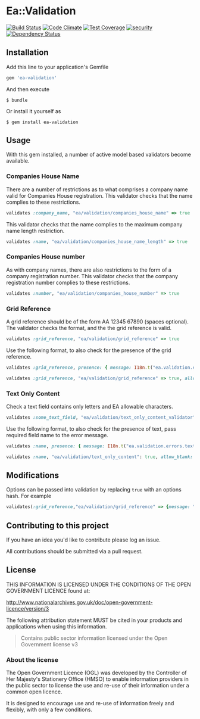 # Ea::Validation

[![Build Status](https://travis-ci.org/EnvironmentAgency/ea-validation.svg?branch=master)](https://travis-ci.org/EnvironmentAgency/ea-validation)
[![Code Climate](https://codeclimate.com/github/EnvironmentAgency/ea-validation/badges/gpa.svg)](https://codeclimate.com/github/EnvironmentAgency/ea-validation)
[![Test Coverage](https://codeclimate.com/github/EnvironmentAgency/ea-validation/badges/coverage.svg)](https://codeclimate.com/github/EnvironmentAgency/ea-validation/coverage)
[![security](https://hakiri.io/github/EnvironmentAgency/ea-validation/master.svg)](https://hakiri.io/github/EnvironmentAgency/ea-validation/master)
[![Dependency Status](https://dependencyci.com/github/EnvironmentAgency/ea-validation/badge)](https://dependencyci.com/github/EnvironmentAgency/ea-validation)

## Installation

Add this line to your application's Gemfile

```ruby
gem 'ea-validation'
```

And then execute

    $ bundle

Or install it yourself as

    $ gem install ea-validation

## Usage

With this gem installed, a number of active model based validators become available.

### Companies House Name

There are a number of restrictions as to what comprises a company name valid for Companies House registration. 
This validator checks that the name complies to these restrictions.

```ruby
validates :company_name, "ea/validation/companies_house_name" => true
```

This validator checks that the name complies to the maximum company name length restriction.
```ruby
validates :name, "ea/validation/companies_house_name_length" => true
```
  
### Companies House number

As with company names, there are also restrictions to the form of a company registration number. 
This validator checks that the company registration number complies to these restrictions.

```ruby
validates :number, "ea/validation/companies_house_number" => true
```

### Grid Reference

A grid reference should be of the form AA 12345 67890 (spaces optional). 
The validator checks the format, and the the grid reference is valid.

```ruby
validates :grid_reference, "ea/validation/grid_reference" => true
```

Use the following format, to also check for the presence of the grid reference.

```ruby
validates :grid_reference, presence: { message: I18n.t("ea.validation.errors.grid_reference.blank") }

validates :grid_reference, "ea/validation/grid_reference" => true, allow_blank: true
```
 
  
### Text Only Content
  
Check a text field contains only letters and EA allowable characters.
 
```ruby
validates :some_text_field, "ea/validation/text_only_content_validator" => true
```

Use the following format, to also check for the presence of text, pass required field name to the error message.

```ruby
validates :name, presence: { message: I18n.t("ea.validation.errors.text_only_content.blank", field: 'name') }

validates :name, "ea/validation/text_only_content": true, allow_blank: true
```
  
## Modifications

Options can be passed into validation by replacing `true` with an options hash. For example

```ruby
validates(:grid_reference,"ea/validation/grid_reference" => {message: "Custom message to display", allow_blank: true})
```

## Contributing to this project

If you have an idea you'd like to contribute please log an issue.

All contributions should be submitted via a pull request.

## License

THIS INFORMATION IS LICENSED UNDER THE CONDITIONS OF THE OPEN GOVERNMENT LICENCE found at:

http://www.nationalarchives.gov.uk/doc/open-government-licence/version/3

The following attribution statement MUST be cited in your products and applications when using this information.

> Contains public sector information licensed under the Open Government license v3

### About the license

The Open Government Licence (OGL) was developed by the Controller of Her Majesty's Stationery Office (HMSO) to enable information providers in the public sector to license the use and re-use of their information under a common open licence.

It is designed to encourage use and re-use of information freely and flexibly, with only a few conditions.
